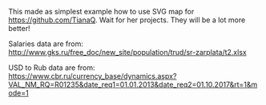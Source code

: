 This made as simplest example how to use SVG map for https://github.com/TianaQ. Wait for her projects. They will be a lot more better!  

Salaries data are from: http://www.gks.ru/free_doc/new_site/population/trud/sr-zarplata/t2.xlsx  

USD to Rub data are from: https://www.cbr.ru/currency_base/dynamics.aspx?VAL_NM_RQ=R01235&date_req1=01.01.2013&date_req2=01.10.2017&rt=1&mode=1  
